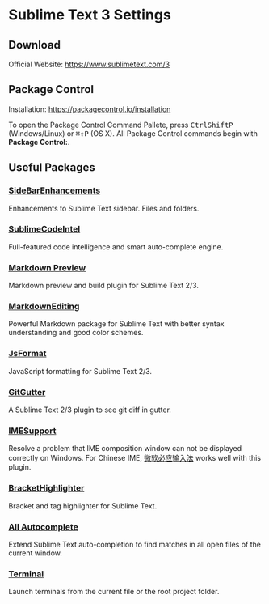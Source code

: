 # Sublime Text 3 Settings

## Download
Official Website: https://www.sublimetext.com/3

## Package Control
Installation: https://packagecontrol.io/installation

To open the Package Control Command Pallete, press <kbd>Ctrl</kbd><kbd>Shift</kbd><kbd>P</kbd> (Windows/Linux) or <kbd>⌘</kbd><kbd>⇧</kbd><kbd>P</kbd> (OS X). All Package Control commands begin with **Package Control:**.

## Useful Packages

### [SideBarEnhancements](https://packagecontrol.io/packages/SideBarEnhancements)
Enhancements to Sublime Text sidebar. Files and folders.

### [SublimeCodeIntel](https://packagecontrol.io/packages/SublimeCodeIntel)
Full-featured code intelligence and smart auto-complete engine.

### [Markdown Preview](https://packagecontrol.io/packages/Markdown%20Preview)
Markdown preview and build plugin for Sublime Text 2/3.

### [MarkdownEditing](https://packagecontrol.io/packages/MarkdownEditing)
Powerful Markdown package for Sublime Text with better syntax understanding and good color schemes.

### [JsFormat](https://packagecontrol.io/packages/JsFormat)
JavaScript formatting for Sublime Text 2/3.

### [GitGutter](https://packagecontrol.io/packages/GitGutter)
A Sublime Text 2/3 plugin to see git diff in gutter.

### [IMESupport](https://packagecontrol.io/packages/IMESupport)
Resolve a problem that IME composition window can not be displayed correctly on Windows. For Chinese IME, [微软必应输入法](http://bing.msn.cn/pinyin/) works well with this plugin.

### [BracketHighlighter](https://packagecontrol.io/packages/BracketHighlighter)
Bracket and tag highlighter for Sublime Text.

### [All Autocomplete](https://packagecontrol.io/packages/All%20Autocomplete)
Extend Sublime Text auto-completion to find matches in all open files of the current window.

### [Terminal](https://packagecontrol.io/packages/Terminal)
Launch terminals from the current file or the root project folder.
